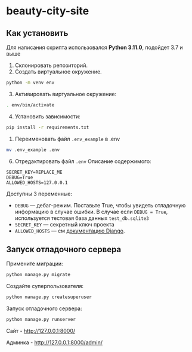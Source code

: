 # beauty-city-site



## Как установить
Для написания скрипта использовался __Python 3.11.0__, подойдет 3.7 и выше

1. Склонировать репозиторий.
2. Создать виртуальное окружение.
```bash
python -m venv env
```
3. Активировать виртуальное окружение:

```bash
. env/bin/activate
```
   
4. Установить зависимости:
```bash
pip install -r requirements.txt
```
1. Переименовать файл `.env_example` в .env

```bash
mv .env_example .env
```

6. Отредактировать файл `.env`
Описание содержимого:
```text
SECRET_KEY=REPLACE_ME
DEBUG=True
ALLOWED_HOSTS=127.0.0.1
```
Доступны 3 переменные:
- `DEBUG` — дебаг-режим. Поставьте True, чтобы увидеть отладочную информацию в случае ошибки.
  В случае если `DEBUG = True`, используется тестовая база данных `test_db.sqlite3`
- `SECRET_KEY` — секретный ключ проекта
- `ALLOWED_HOSTS` — см [документацию Django](https://docs.djangoproject.com/en/3.1/ref/settings/#allowed-hosts).

## Запуск отладочного сервера
Примените миграции:
```bash
python manage.py migrate
```
Создайте суперпользователя:
```bash
python manage.py createsuperuser
```
Запуск отладочного сервера:
```bash
python manage.py runserver
```

Сайт - http://127.0.0.1:8000/

Админка - http://127.0.0.1:8000/admin/